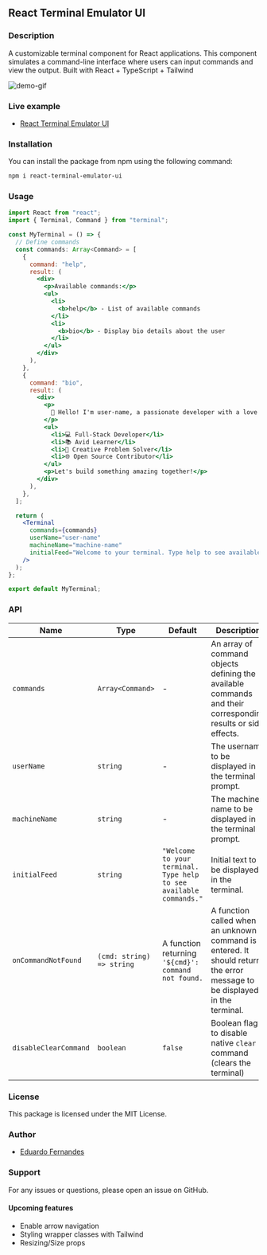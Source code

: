 ## React Terminal Emulator UI

### Description

A customizable terminal component for React applications. This component simulates a command-line interface where users can input commands and view the output. Built with React + TypeScript + Tailwind

![demo-gif](https://github.com/token-ed/react-terminal-emulator-ui/assets/149210610/88dc4b11-062f-48d9-8a1f-116b5c93d2ef)


### Live example

- [React Terminal Emulator UI](https://token-ed.github.io/react-terminal-emulator-ui/)

### Installation

You can install the package from npm using the following command:

```bash
npm i react-terminal-emulator-ui
```

### Usage

```jsx
import React from "react";
import { Terminal, Command } from "terminal";

const MyTerminal = () => {
  // Define commands
  const commands: Array<Command> = [
    {
      command: "help",
      result: (
        <div>
          <p>Available commands:</p>
          <ul>
            <li>
              <b>help</b> - List of available commands
            </li>
            <li>
              <b>bio</b> - Display bio details about the user
            </li>
          </ul>
        </div>
      ),
    },
    {
      command: "bio",
      result: (
        <div>
          <p>
            👋 Hello! I'm user-name, a passionate developer with a love for coding and technology.
          </p>
          <ul>
            <li>💻 Full-Stack Developer</li>
            <li>📚 Avid Learner</li>
            <li>🎨 Creative Problem Solver</li>
            <li>🌐 Open Source Contributor</li>
          </ul>
          <p>Let's build something amazing together!</p>
        </div>
      ),
    },
  ];

  return (
    <Terminal
      commands={commands}
      userName="user-name"
      machineName="machine-name"
      initialFeed="Welcome to your terminal. Type help to see available commands."
    />
  );
};

export default MyTerminal;
```

### API

| Name                  | Type                      | Default                                                            | Description                                                                                                               |
| --------------------- | ------------------------- | ------------------------------------------------------------------ | ------------------------------------------------------------------------------------------------------------------------- |
| `commands`            | `Array<Command>`          | -                                                                  | An array of command objects defining the available commands and their corresponding results or side effects.              |
| `userName`            | `string`                  | -                                                                  | The username to be displayed in the terminal prompt.                                                                      |
| `machineName`         | `string`                  | -                                                                  | The machine name to be displayed in the terminal prompt.                                                                  |
| `initialFeed`         | `string`                  | `"Welcome to your terminal. Type help to see available commands."` | Initial text to be displayed in the terminal.                                                                             |
| `onCommandNotFound`   | `(cmd: string) => string` | A function returning `'${cmd}': command not found.`                | A function called when an unknown command is entered. It should return the error message to be displayed in the terminal. |
| `disableClearCommand` | `boolean`                 | `false`                                                            | Boolean flag to disable native `clear` command (clears the terminal)                                                      |

### License

This package is licensed under the MIT License.

### Author

- [Eduardo Fernandes](https://github.com/token-ed)

### Support

For any issues or questions, please open an issue on GitHub.

#### Upcoming features

- Enable arrow navigation
- Styling wrapper classes with Tailwind
- Resizing/Size props
